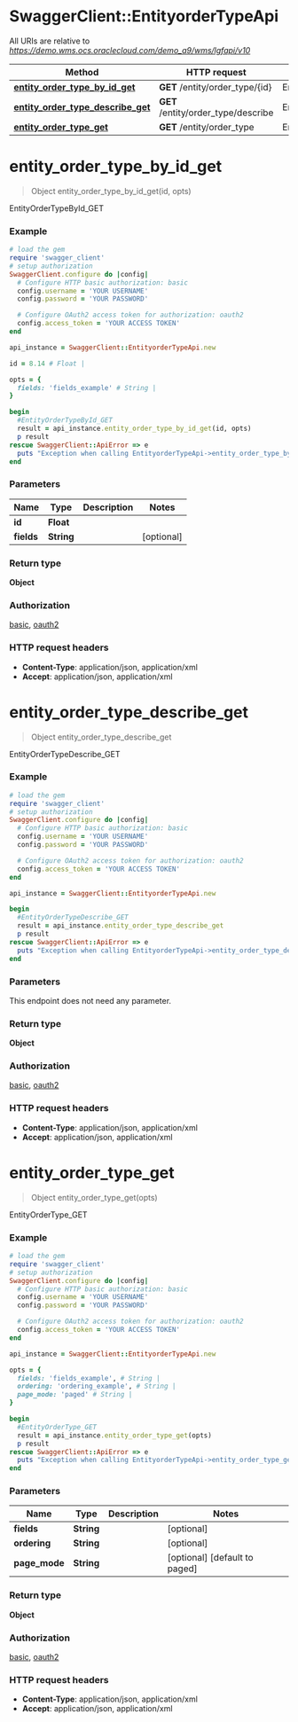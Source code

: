 # SwaggerClient::EntityorderTypeApi

All URIs are relative to *https://demo.wms.ocs.oraclecloud.com/demo_a9/wms/lgfapi/v10*

Method | HTTP request | Description
------------- | ------------- | -------------
[**entity_order_type_by_id_get**](EntityorderTypeApi.md#entity_order_type_by_id_get) | **GET** /entity/order_type/{id} | EntityOrderTypeById_GET
[**entity_order_type_describe_get**](EntityorderTypeApi.md#entity_order_type_describe_get) | **GET** /entity/order_type/describe | EntityOrderTypeDescribe_GET
[**entity_order_type_get**](EntityorderTypeApi.md#entity_order_type_get) | **GET** /entity/order_type | EntityOrderType_GET


# **entity_order_type_by_id_get**
> Object entity_order_type_by_id_get(id, opts)

EntityOrderTypeById_GET



### Example
```ruby
# load the gem
require 'swagger_client'
# setup authorization
SwaggerClient.configure do |config|
  # Configure HTTP basic authorization: basic
  config.username = 'YOUR USERNAME'
  config.password = 'YOUR PASSWORD'

  # Configure OAuth2 access token for authorization: oauth2
  config.access_token = 'YOUR ACCESS TOKEN'
end

api_instance = SwaggerClient::EntityorderTypeApi.new

id = 8.14 # Float | 

opts = { 
  fields: 'fields_example' # String | 
}

begin
  #EntityOrderTypeById_GET
  result = api_instance.entity_order_type_by_id_get(id, opts)
  p result
rescue SwaggerClient::ApiError => e
  puts "Exception when calling EntityorderTypeApi->entity_order_type_by_id_get: #{e}"
end
```

### Parameters

Name | Type | Description  | Notes
------------- | ------------- | ------------- | -------------
 **id** | **Float**|  | 
 **fields** | **String**|  | [optional] 

### Return type

**Object**

### Authorization

[basic](../README.md#basic), [oauth2](../README.md#oauth2)

### HTTP request headers

 - **Content-Type**: application/json, application/xml
 - **Accept**: application/json, application/xml



# **entity_order_type_describe_get**
> Object entity_order_type_describe_get

EntityOrderTypeDescribe_GET



### Example
```ruby
# load the gem
require 'swagger_client'
# setup authorization
SwaggerClient.configure do |config|
  # Configure HTTP basic authorization: basic
  config.username = 'YOUR USERNAME'
  config.password = 'YOUR PASSWORD'

  # Configure OAuth2 access token for authorization: oauth2
  config.access_token = 'YOUR ACCESS TOKEN'
end

api_instance = SwaggerClient::EntityorderTypeApi.new

begin
  #EntityOrderTypeDescribe_GET
  result = api_instance.entity_order_type_describe_get
  p result
rescue SwaggerClient::ApiError => e
  puts "Exception when calling EntityorderTypeApi->entity_order_type_describe_get: #{e}"
end
```

### Parameters
This endpoint does not need any parameter.

### Return type

**Object**

### Authorization

[basic](../README.md#basic), [oauth2](../README.md#oauth2)

### HTTP request headers

 - **Content-Type**: application/json, application/xml
 - **Accept**: application/json, application/xml



# **entity_order_type_get**
> Object entity_order_type_get(opts)

EntityOrderType_GET



### Example
```ruby
# load the gem
require 'swagger_client'
# setup authorization
SwaggerClient.configure do |config|
  # Configure HTTP basic authorization: basic
  config.username = 'YOUR USERNAME'
  config.password = 'YOUR PASSWORD'

  # Configure OAuth2 access token for authorization: oauth2
  config.access_token = 'YOUR ACCESS TOKEN'
end

api_instance = SwaggerClient::EntityorderTypeApi.new

opts = { 
  fields: 'fields_example', # String | 
  ordering: 'ordering_example', # String | 
  page_mode: 'paged' # String | 
}

begin
  #EntityOrderType_GET
  result = api_instance.entity_order_type_get(opts)
  p result
rescue SwaggerClient::ApiError => e
  puts "Exception when calling EntityorderTypeApi->entity_order_type_get: #{e}"
end
```

### Parameters

Name | Type | Description  | Notes
------------- | ------------- | ------------- | -------------
 **fields** | **String**|  | [optional] 
 **ordering** | **String**|  | [optional] 
 **page_mode** | **String**|  | [optional] [default to paged]

### Return type

**Object**

### Authorization

[basic](../README.md#basic), [oauth2](../README.md#oauth2)

### HTTP request headers

 - **Content-Type**: application/json, application/xml
 - **Accept**: application/json, application/xml



